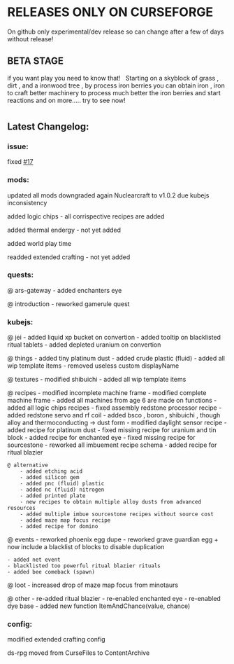 # RELEASES ONLY ON CURSEFORGE 
On github only experimental/dev release so can change after a few of days without release!

## BETA STAGE 
if you want play you need to know that!
 
Starting on a skyblock of grass , dirt , and a ironwood tree , by process iron berries you can obtain iron , iron to craft better machinery to process much better the iron berries and start reactions and on more..... try to see now!

#

## Latest Changelog:

### issue: 
fixed [#17](https://github.com/DevDyna/IronBerry/issues/17)

### mods:
updated all mods
downgraded again Nuclearcraft to v1.0.2 due kubejs inconsistency

added logic chips
    - all corrispective recipes are added

added thermal endergy
    - not yet added

added world play time

readded extended crafting
    - not yet added

### quests:

@ ars-gateway
    - added enchanters eye

@ introduction
    - reworked gamerule quest

### kubejs:

@ jei
    - added liquid xp bucket on convertion
    - added tooltip on blacklisted ritual tablets
    - added depleted uranium on convertion

@ things
    - added tiny platinum dust
    - added crude plastic (fluid)
    - added all wip template items
    - removed useless custom displayName

@ textures
    - modified shibuichi
    - added all wip template items

@ recipes
    - modified incomplete machine frame
    - modified complete machine frame 
    - added all machines from age 6 are made on functions
    - added all logic chips recipes
    - fixed assembly redstone processor recipe
    - added redstone servo and rf coil
    - added bsco , boron , shibuichi , though alloy and thermoconducting -> dust form
    - modified daylight sensor recipe
    - added recipe for platinum dust
    - fixed missing recipe for uranium and tin block
    - added recipe for enchanted eye
    - fixed missing recipe for sourcestone
    - reworked all imbuement recipe schema
    - added recipe for ritual blazier
    
    
    
    
    @ alternative
        - added etching acid
        - added silicon gem
        - added pnc (fluid) plastic
        - added nc (fluid) nitrogen
        - added printed plate
        - new recipes to obtain multiple alloy dusts from advanced resources
        - added multiple imbue sourcestone recipes without source cost
        - added maze map focus recipe
        - added recipe for domino



@ events
    - reworked phoenix egg dupe
    - reworked grave guardian egg
        + now include a blacklist of blocks to disable duplication
    
    - added net event
    - blacklisted too powerful ritual blazier rituals
    - added bee comeback (spawn)

@ loot
    - increased drop of maze map focus from minotaurs

@ other
    - re-added ritual blazier
    - re-enabled enchanted eye
    - re-enabled dye base
    - added new function ItemAndChance(value, chance)

### config:

modified extended crafting config

ds-rpg moved from CurseFiles to ContentArchive 

#